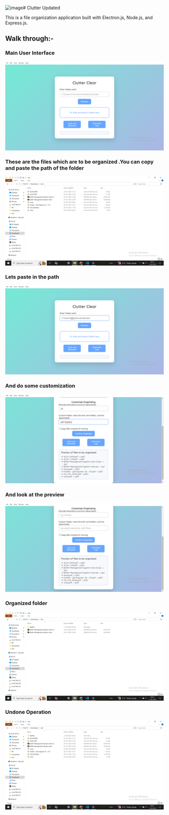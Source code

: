 <img width="1920" height="1080" alt="image" src="https://github.com/user-attachments/assets/17082e3d-66dc-44c5-b31e-3e5144f9c1c1" /># Clutter Updated

This is a file organization application built with Electron.js, Node.js, and Express.js.

## Walk through:-

### Main User Interface
![A screenshot of the application's main interface.](UI.png)

### These are the files which are to be organized .You can copy and paste the path of the folder 
![Folder](file_to_organize.png)

### Lets paste in the path
![A screenshot demonstrating the drag-and-drop functionality.](path_pasted.png)

### And do some customization
![A screenshot of the preview functionality, showing which files will be organized.](customization.png)

### And look at the preview 
![A screenshot of the success alert after the operation is complete.](preview_shown.png)

### Organized folder 
![A screenshot of the undo button being clicked.](organized_files.png)

### Undone Operation
![A screenshot confirming that the last operation has been undone.](undid.png)


